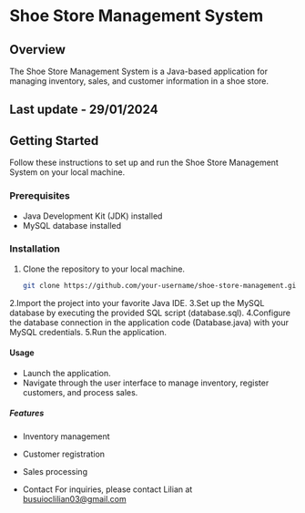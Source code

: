 # Shoe Store Management System

## Overview
The Shoe Store Management System is a Java-based application for managing inventory, sales, and customer information in a shoe store.

## Last update - 29/01/2024

## Getting Started
Follow these instructions to set up and run the Shoe Store Management System on your local machine.

### Prerequisites
- Java Development Kit (JDK) installed
- MySQL database installed

### Installation
1. Clone the repository to your local machine.
   ```bash
   git clone https://github.com/your-username/shoe-store-management.git
2.Import the project into your favorite Java IDE.
3.Set up the MySQL database by executing the provided SQL script (database.sql).
4.Configure the database connection in the application code (Database.java) with your MySQL credentials.
5.Run the application.

#### Usage
- Launch the application.
- Navigate through the user interface to manage inventory, register customers, and process sales.

##### Features
- Inventory management
- Customer registration
- Sales processing

- Contact
For inquiries, please contact Lilian at busuioclilian03@gmail.com
